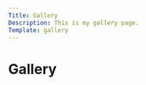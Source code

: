 ```yaml
---
Title: Gallery
Description: This is my gallery page.
Template: gallery
---
```


Gallery 
==========================
